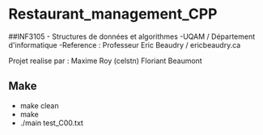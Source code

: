 # Restaurant_management_CPP
##INF3105 - Structures de données et algorithmes
-UQAM / Département d'informatique
-Reference : Professeur Eric Beaudry / ericbeaudry.ca

Projet realise par :
Maxime Roy (celstn)
Floriant Beaumont

## Make
- make clean
- make 
- ./main test_C00.txt
